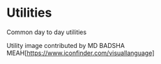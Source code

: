 # Utilities
Common day to day utilities


Utility image contributed by MD BADSHA MEAH[https://www.iconfinder.com/visuallanguage]
